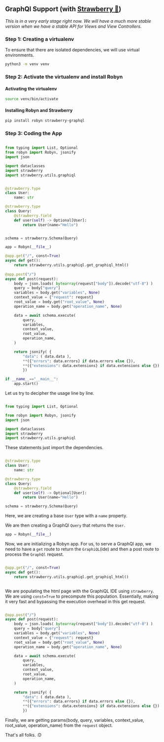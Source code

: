 ## GraphQl Support (with <a target="_blank" href="https://strawberry.rocks/">Strawberry 🍓</a>)

<i>This is in a very early stage right now. We will have a much more stable version when we have a stable API for Views and View Controllers.</i>

### Step 1: Creating a virtualenv

To ensure that there are isolated dependencies, we will use virtual environments.

```bash
python3 -m venv venv
```

### Step 2: Activate the virtualenv and install Robyn

#### Activating the virtualenv
```bash
source venv/bin/activate
```

#### Installing Robyn and Strawberry
```bash
pip install robyn strawberry-graphql
```

### Step 3: Coding the App

```python

from typing import List, Optional
from robyn import Robyn, jsonify
import json

import dataclasses
import strawberry
import strawberry.utils.graphiql


@strawberry.type
class User:
    name: str

@strawberry.type
class Query:
    @strawberry.field
    def user(self) -> Optional[User]:
        return User(name="Hello")


schema = strawberry.Schema(Query)

app = Robyn(__file__)

@app.get("/", const=True)
async def get():
    return strawberry.utils.graphiql.get_graphiql_html()
    
@app.post("/")
async def post(request):
    body = json.loads( bytearray(request["body"]).decode("utf-8") )
    query = body["query"]
    variables = body.get("variables", None)
    context_value = {"request": request}
    root_value = body.get("root_value", None)
    operation_name = body.get("operation_name", None)

    data = await schema.execute(
        query,
        variables,
        context_value,
        root_value,
        operation_name,
    )

    return jsonify( {
        "data": ( data.data ),
        **({"errors": data.errors} if data.errors else {}),
        **({"extensions": data.extensions} if data.extensions else {})
        })

if __name__=="__main__":
    app.start()

```

Let us try to decipher the usage line by line.

```python

from typing import List, Optional

from robyn import Robyn, jsonify
import json

import dataclasses
import strawberry
import strawberry.utils.graphiql
```

These statements just import the dependencies. 


```python

@strawberry.type
class User:
    name: str

@strawberry.type
class Query:
    @strawberry.field
    def user(self) -> Optional[User]:
        return User(name="Hello")

schema = strawberry.Schema(Query)
```

Here, we are creating a base `User` type with a `name` property.

We are then creating a GraphQl `Query` that returns the `User`.


```python
app = Robyn(__file__)

```
Now, we are initializing a Robyn app. For us, to serve a GraphQl app, we need to have a `get` route to return the `GraphiQL`(ide) and then a post route to process the `GraphQl` request.


```python

@app.get("/", const=True)
async def get():
    return strawberry.utils.graphiql.get_graphiql_html()
    
```

We are populating the html page with the GraphiQL IDE using `strawberry`. We are using `const=True` to precompute this population. Essentially, making it very fast and bypassing the execution overhead in this get request.


```python

@app.post("/")
async def post(request):
    body = json.loads( bytearray(request["body"]).decode("utf-8") )
    query = body["query"]
    variables = body.get("variables", None)
    context_value = {"request": request}
    root_value = body.get("root_value", None)
    operation_name = body.get("operation_name", None)

    data = await schema.execute(
        query,
        variables,
        context_value,
        root_value,
        operation_name,
    )

    return jsonify( {
        "data": ( data.data ),
        **({"errors": data.errors} if data.errors else {}),
        **({"extensions": data.extensions} if data.extensions else {})
        })
```
Finally, we are getting params(body, query, variables, context_value, root_value, operation_name) from the `request` object.


That's all folks. :D
